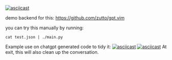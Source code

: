 [![asciicast](https://asciinema.org/a/035L1ULYfEgXFkXsWBdE6Fjeh.svg)](https://asciinema.org/a/035L1ULYfEgXFkXsWBdE6Fjeh)

demo backend for this: https://github.com/zutto/gpt.vim

you can try this manually by running:
```
cat test.json | ./main.py
```

Example use on chatgpt generated code to tidy it:
[![asciicast](https://asciinema.org/a/Bn4VZP9qp2s2BerHj3TUmkiFE.svg)](https://asciinema.org/a/Bn4VZP9qp2s2BerHj3TUmkiFE)
[![asciicast](https://asciinema.org/a/596676.svg)](https://asciinema.org/a/596676)
At exit, this will also clean up the conversation.
